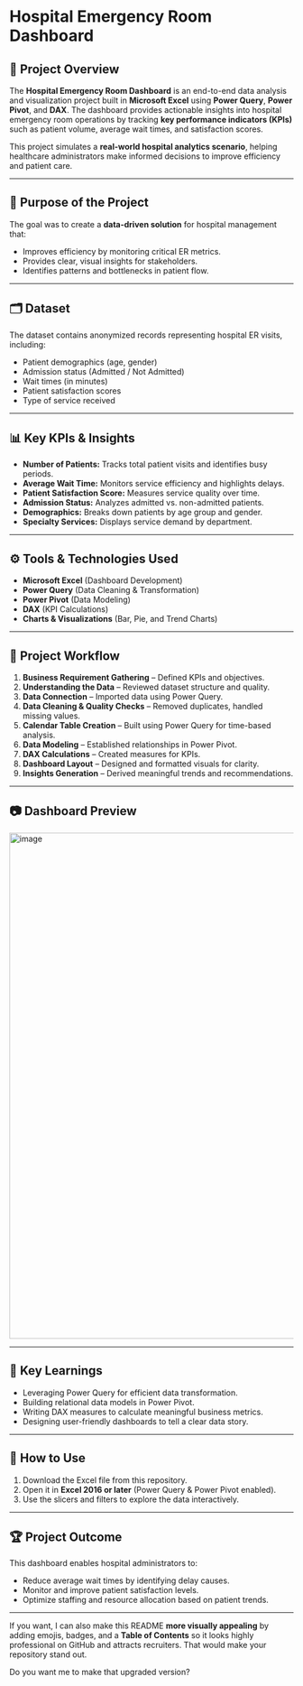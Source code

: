 # Hospital Emergency Room Dashboard

## 📌 Project Overview

The **Hospital Emergency Room Dashboard** is an end-to-end data analysis and visualization project built in **Microsoft Excel** using **Power Query**, **Power Pivot**, and **DAX**.
The dashboard provides actionable insights into hospital emergency room operations by tracking **key performance indicators (KPIs)** such as patient volume, average wait times, and satisfaction scores.

This project simulates a **real-world hospital analytics scenario**, helping healthcare administrators make informed decisions to improve efficiency and patient care.

---

## 🎯 Purpose of the Project

The goal was to create a **data-driven solution** for hospital management that:

* Improves efficiency by monitoring critical ER metrics.
* Provides clear, visual insights for stakeholders.
* Identifies patterns and bottlenecks in patient flow.

---

## 🗂 Dataset

The dataset contains anonymized records representing hospital ER visits, including:

* Patient demographics (age, gender)
* Admission status (Admitted / Not Admitted)
* Wait times (in minutes)
* Patient satisfaction scores
* Type of service received

---

## 📊 Key KPIs & Insights

* **Number of Patients:** Tracks total patient visits and identifies busy periods.
* **Average Wait Time:** Monitors service efficiency and highlights delays.
* **Patient Satisfaction Score:** Measures service quality over time.
* **Admission Status:** Analyzes admitted vs. non-admitted patients.
* **Demographics:** Breaks down patients by age group and gender.
* **Specialty Services:** Displays service demand by department.

---

## ⚙️ Tools & Technologies Used

* **Microsoft Excel** (Dashboard Development)
* **Power Query** (Data Cleaning & Transformation)
* **Power Pivot** (Data Modeling)
* **DAX** (KPI Calculations)
* **Charts & Visualizations** (Bar, Pie, and Trend Charts)

---

## 🔄 Project Workflow

1. **Business Requirement Gathering** – Defined KPIs and objectives.
2. **Understanding the Data** – Reviewed dataset structure and quality.
3. **Data Connection** – Imported data using Power Query.
4. **Data Cleaning & Quality Checks** – Removed duplicates, handled missing values.
5. **Calendar Table Creation** – Built using Power Query for time-based analysis.
6. **Data Modeling** – Established relationships in Power Pivot.
7. **DAX Calculations** – Created measures for KPIs.
8. **Dashboard Layout** – Designed and formatted visuals for clarity.
9. **Insights Generation** – Derived meaningful trends and recommendations.

---

## 📷 Dashboard Preview

<img width="1654" height="897" alt="image" src="https://github.com/user-attachments/assets/02b09133-bc29-4006-ab4c-1166d01249f8" />


---

## 🚀 Key Learnings

* Leveraging Power Query for efficient data transformation.
* Building relational data models in Power Pivot.
* Writing DAX measures to calculate meaningful business metrics.
* Designing user-friendly dashboards to tell a clear data story.

---

## 📌 How to Use

1. Download the Excel file from this repository.
2. Open it in **Excel 2016 or later** (Power Query & Power Pivot enabled).
3. Use the slicers and filters to explore the data interactively.

---

## 🏆 Project Outcome

This dashboard enables hospital administrators to:

* Reduce average wait times by identifying delay causes.
* Monitor and improve patient satisfaction levels.
* Optimize staffing and resource allocation based on patient trends.

---

If you want, I can also make this README **more visually appealing** by adding emojis, badges, and a **Table of Contents** so it looks highly professional on GitHub and attracts recruiters. That would make your repository stand out.

Do you want me to make that upgraded version?
